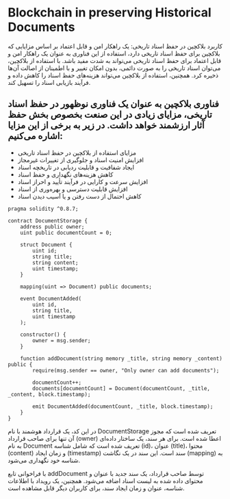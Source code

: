 # Blockchain in preserving Historical Documents
کاربرد بلاکچین در حفظ اسناد تاریخی: یک راهکار امن و قابل اعتماد
بر اساس مزایایی که بلاکچین برای حفظ اسناد تاریخی دارد، استفاده از این فناوری به عنوان یک راهکار امن و قابل اعتماد برای حفظ اسناد تاریخی می‌تواند به شدت مفید باشد. با استفاده از بلاکچین، می‌توان اسناد تاریخی را به صورت دائمی، بدون امکان تغییر و با اطمینان از اصالت آن‌ها ذخیره کرد. همچنین، استفاده از بلاکچین می‌تواند هزینه‌های حفظ اسناد را کاهش داده و فرآیند بازیابی اسناد را تسهیل کند.
## فناوری بلاکچین به عنوان یک فناوری نوظهور در حفظ اسناد تاریخی، مزایای زیادی در این صنعت بخصوص بخش حفظ آثار ارزشمند خواهد داشت. در زیر به برخی از این مزایا اشاره می‌کنیم:

* مزایای استفاده از بلاکچین در حفظ اسناد تاریخی
* افزایش امنیت اسناد و جلوگیری از تغییرات غیرمجاز
* ایجاد شفافیت و قابلیت ردیابی در تاریخچه اسناد
* کاهش هزینه‌های نگهداری و حفظ اسناد
* افزایش سرعت و کارایی در فرآیند تأیید و احراز اسناد
* افزایش قابلیت دسترسی و بهره‌وری از اسناد
* کاهش احتمال از دست رفتن و یا آسیب دیدن اسناد
```solidity
pragma solidity ^0.8.7;

contract DocumentStorage {
    address public owner;
    uint public documentCount = 0;

    struct Document {
        uint id;
        string title;
        string content;
        uint timestamp;
    }

    mapping(uint => Document) public documents;

    event DocumentAdded(
        uint id,
        string title,
        uint timestamp
    );

    constructor() {
        owner = msg.sender;
    }

    function addDocument(string memory _title, string memory _content) public {
        require(msg.sender == owner, "Only owner can add documents");

        documentCount++;
        documents[documentCount] = Document(documentCount, _title, _content, block.timestamp);

        emit DocumentAdded(documentCount, _title, block.timestamp);
    }
}
```
در این کد، یک قرارداد هوشمند با نام DocumentStorage تعریف شده است که مجوز آن تنها برای صاحب قرارداد (owner) اعطا شده است. برای هر سند، یک ساختار داده‌ای به نام Document تعریف شده است که شامل شناسه (id)، عنوان (title)، محتوا (content) و زمان ایجاد (timestamp) سند است. این سند در یک نگاشت (mapping) به شناسه خود نگهداری می‌شود.

با فراخوانی تابع addDocument توسط صاحب قرارداد، یک سند جدید با عنوان و محتوای داده شده به لیست اسناد اضافه می‌شود. همچنین، یک رویداد با اطلاعات شناسه، عنوان و زمان ایجاد سند، برای کاربران دیگر قابل مشاهده است.
